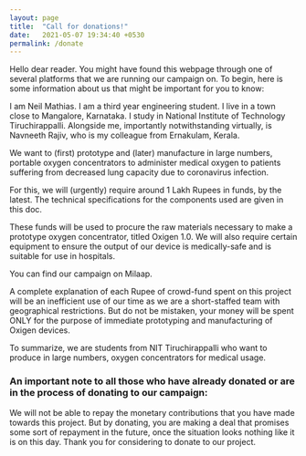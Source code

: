 ```yaml
---
layout: page
title:  "Call for donations!"
date:   2021-05-07 19:34:40 +0530
permalink: /donate
---
```

Hello dear reader. You might have found this webpage through one of several platforms that we are running our campaign on. To begin, here is some information about us that might be important for you to know:

I am Neil Mathias. I am a third year engineering student. I live in a town close to Mangalore, Karnataka. I study in National Institute of Technology Tiruchirappalli. Alongside me, importantly notwithstanding virtually, is Navneeth Rajiv, who is my colleague from Ernakulam, Kerala. 

We want to (first) prototype and (later) manufacture in large numbers, portable oxygen concentrators to administer medical oxygen to patients suffering from decreased lung capacity due to coronavirus infection. 

For this, we will (urgently) require around 1 Lakh Rupees in funds, by the latest. The technical specifications for the components used are given in this doc. 

These funds will be used to procure the raw materials necessary to make a prototype oxygen concentrator, titled Oxigen 1.0. We will also require certain equipment to ensure the output of our device is medically-safe and is suitable for use in hospitals. 

You can find our campaign on Milaap. 

A complete explanation of each Rupee of crowd-fund spent on this project will be an inefficient use of our time as we are a short-staffed team with geographical restrictions. But do not be mistaken, your money will be spent ONLY for the purpose of immediate prototyping and manufacturing of Oxigen devices. 

To summarize, we are students from NIT Tiruchirappalli who want to produce in large numbers, oxygen concentrators for medical usage. 

### An important note to all those who have already donated or are in the process of donating to our campaign: 
We will not be able to repay the monetary contributions that you have made towards this project. But by donating, you are making a deal that promises some sort of repayment in the future, once the situation looks nothing like it is on this day. Thank you for considering to donate to our project. 
